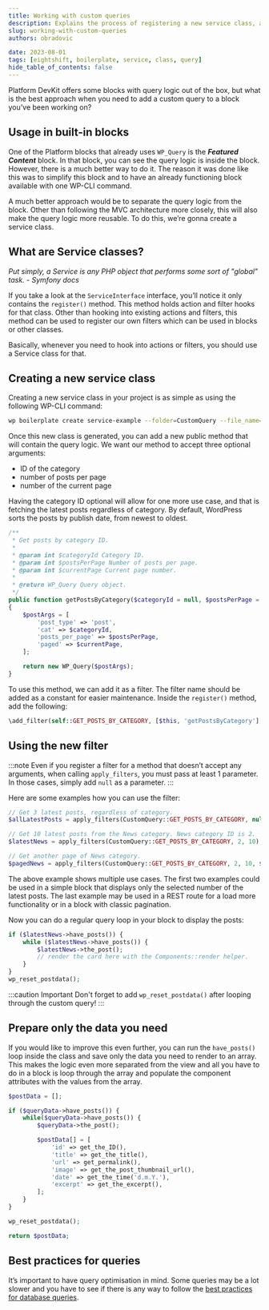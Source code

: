 ```yaml
---
title: Working with custom queries
description: Explains the process of registering a new service class, adding a custom query and using it in a block.
slug: working-with-custom-queries
authors: obradovic

date: 2023-08-01
tags: [eightshift, boilerplate, service, class, query]
hide_table_of_contents: false
---
```


Platform DevKit offers some blocks with query logic out of the box, but what is the best approach when you need to add a custom query to a block you’ve been working on?
<!--truncate-->

## Usage in built-in blocks

One of the Platform blocks that already uses `WP_Query` is the ***Featured Content*** block. In that block, you can see the query logic is inside the block. However, there is a much better way to do it. The reason it was done like this was to simplify this block and to have an already functioning block available with one WP-CLI command.

A much better approach would be to separate the query logic from the block. Other than following the MVC architecture more closely, this will also make the query logic more reusable. To do this, we’re gonna create a service class.

## What are Service classes?

*Put simply, a Service is any PHP object that performs some sort of "global" task. - Symfony docs*

If you take a look at the `ServiceInterface` interface, you’ll notice it only contains the `register()` method. This method holds action and filter hooks for that class. Other than hooking into existing actions and filters, this method can be used to register our own filters which can be used in blocks or other classes.

Basically, whenever you need to hook into actions or filters, you should use a Service class for that.

## Creating a new service class

Creating a new service class in your project is as simple as using the following WP-CLI command:

```bash
wp boilerplate create service-example --folder=CustomQuery --file_name=CustomQuery
```

Once this new class is generated, you can add a new public method that will contain the query logic. We want our method to accept three optional arguments:

- ID of the category
- number of posts per page
- number of the current page

Having the category ID optional will allow for one more use case, and that is fetching the latest posts regardless of category. By default, WordPress sorts the posts by publish date, from newest to oldest.

```php
/**
 * Get posts by category ID.
 *
 * @param int $categoryId Category ID.
 * @param int $postsPerPage Number of posts per page.
 * @param int $currentPage Current page number.
 *
 * @return WP_Query Query object.
 */
public function getPostsByCategory($categoryId = null, $postsPerPage = 3, $currentPage = 1): WP_Query
{
	$postArgs = [
		'post_type' => 'post',
		'cat' => $categoryId,
		'posts_per_page' => $postsPerPage,
		'paged' => $currentPage,
	];

	return new WP_Query($postArgs);
}
```

To use this method, we can add it as a filter. The filter name should be added as a constant for easier maintenance. Inside the `register()` method, add the following:

```php
\add_filter(self::GET_POSTS_BY_CATEGORY, [$this, 'getPostsByCategory'], 10, 3);
```

## Using the new filter

:::note
Even if you register a filter for a method that doesn’t accept any arguments, when calling `apply_filters`, you must pass at least 1 parameter. In those cases, simply add `null` as a parameter.
:::

Here are some examples how you can use the filter:

```php
// Get 3 latest posts, regardless of category.
$allLatestPosts = apply_filters(CustomQuery::GET_POSTS_BY_CATEGORY, null);

// Get 10 latest posts from the News category. News category ID is 2.
$latestNews = apply_filters(CustomQuery::GET_POSTS_BY_CATEGORY, 2, 10);

// Get another page of News category.
$pagedNews = apply_filters(CustomQuery::GET_POSTS_BY_CATEGORY, 2, 10, $currentPage);
```

The above example shows multiple use cases. The first two examples could be used in a simple block that displays only the selected number of the latest posts. The last example may be used in a REST route for a load more functionality or in a block with classic pagination.

Now you can do a regular query loop in your block to display the posts:

```php
if ($latestNews->have_posts()) {
	while ($latestNews->have_posts()) {
		$latestNews->the_post();
		// render the card here with the Components::render helper.
	}
}
wp_reset_postdata();
```

:::caution Important
Don't forget to add `wp_reset_postdata()` after looping through the custom query!
:::

## Prepare only the data you need

If you would like to improve this even further, you can run the `have_posts()` loop inside the class and save only the data you need to render to an array. This makes the logic even more separated from the view and all you have to do in a block is loop through the array and populate the component attributes with the values from the array.

```php
$postData = [];

if ($queryData->have_posts()) {
	while($queryData->have_posts()) {
		$queryData->the_post();

		$postData[] = [
			'id' => get_the_ID(),
			'title' => get_the_title(),
			'url' => get_permalink(),
			'image' => get_the_post_thumbnail_url(),
			'date' => get_the_time('d.m.Y.'),
			'excerpt' => get_the_excerpt(),
		];
	}
}

wp_reset_postdata();

return $postData;
```

## Best practices for queries

It’s important to have query optimisation in mind. Some queries may be a lot slower and you have to see if there is any way to follow the [best practices for database queries](https://infinum.com/handbook/wordpress/coding-standards/php-coding-standards/database-queries).

